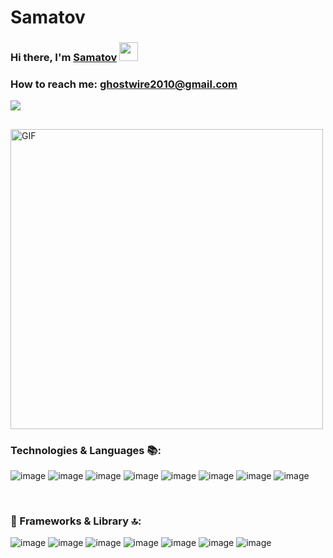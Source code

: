 # Samatov
### Hi there, I'm <a href="https://t.me/useername_copied" target="_blank">Samatov</a> <img src="https://media.giphy.com/media/hvRJCLFzcasrR4ia7z/giph  y.gif" width="30px" height="30px">

### How to reach me: <a href="ghostwire2010@gmail.com">ghostwire2010@gmail.com</a>

<a href="https://t.me/Davay1Uje" target="_blank"><img src="https://img.shields.io/badge/Telegram-%231877F2.svg?&style=flat-square&logo=telegram&logoColor=white%22%20alt=%22Telegram"></a>

## 
<img align="center" alt="GIF" src="https://media4.giphy.com/media/9zExs2Q2h1EHfE4P6G/giphy.gif" width="500" height="480"/>


### Technologies & Languages 📚:
![image](https://img.shields.io/badge/Microsoft_Access-A4373A?style=for-the-badge&logo=microsoft-access&logoColor=white)
![image](https://img.shields.io/badge/Microsoft_Excel-217346?style=for-the-badge&logo=microsoft-excel&logoColor=white)
![image](https://img.shields.io/badge/Microsoft_Office-D83B01?style=for-the-badge&logo=microsoft-office&logoColor=white)
![image](https://img.shields.io/badge/HTML5-E34F26?style=for-the-badge&logo=html5&logoColor=white)
![image](https://img.shields.io/badge/CSS3-1572B6?style=for-the-badge&logo=css3&logoColor=white)
![image](https://img.shields.io/badge/JavaScript-323330?style=for-the-badge&logo=javascript&logoColor=F7DF1E)
![image](https://img.shields.io/badge/Visual_Studio_Code-0078D4?style=for-the-badge&logo=visual%20studio%20code&logoColor=white)
![image](https://img.shields.io/badge/sublime_text-%23575757.svg?&style=for-the-badge&logo=sublime-text&logoColor=important)

<br>

### 🚀 Frameworks & Library 🔝:
![image](https://img.shields.io/badge/Tailwind_CSS-38B2AC?style=for-the-badge&logo=tailwind-css&logoColor=white)
![image](https://img.shields.io/badge/Sass-CC6699?style=for-the-badge&logo=sass&logoColor=white)
![image](https://img.shields.io/badge/React-20232A?style=for-the-badge&logo=react&logoColor=61DAFB)
![image](https://img.shields.io/badge/npm-CB3837?style=for-the-badge&logo=npm&logoColor=white)
![image](https://img.shields.io/badge/Node.js-339933?style=for-the-badge&logo=nodedotjs&logoColor=white)
![image](https://img.shields.io/badge/firebase-ffca28?style=for-the-badge&logo=firebase&logoColor=black)
![image](https://img.shields.io/badge/Bootstrap-563D7C?style=for-the-badge&logo=bootstrap&logoColor=white)
<br>
<br>
